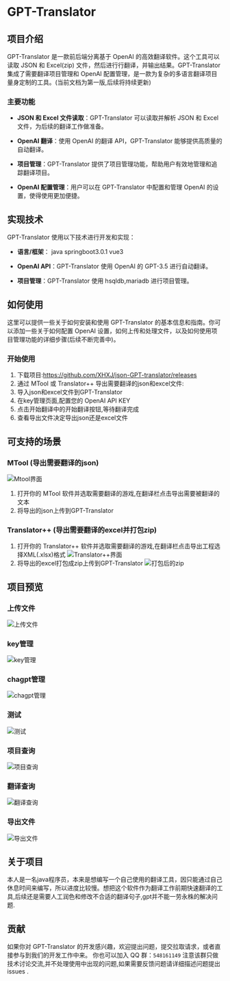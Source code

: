 # GPT-Translator

## 项目介绍

GPT-Translator 是一款前后端分离基于 OpenAI 的高效翻译软件。这个工具可以读取 JSON 和 Excel(zip) 文件，然后进行行翻译，并输出结果。GPT-Translator 集成了需要翻译项目管理和 OpenAI 配置管理，是一款为复杂的多语言翻译项目量身定制的工具。(当前文档为第一版,后续将持续更新)

### 主要功能

- **JSON 和 Excel 文件读取**：GPT-Translator 可以读取并解析 JSON 和 Excel 文件，为后续的翻译工作做准备。

- **OpenAI 翻译**：使用 OpenAI 的翻译 API，GPT-Translator 能够提供高质量的自动翻译。

- **项目管理**：GPT-Translator 提供了项目管理功能，帮助用户有效地管理和追踪翻译项目。

- **OpenAI 配置管理**：用户可以在 GPT-Translator 中配置和管理 OpenAI 的设置，使得使用更加便捷。

## 实现技术

GPT-Translator 使用以下技术进行开发和实现：

- **语言/框架**： java springboot3.0.1 vue3

- **OpenAI API**：GPT-Translator 使用 OpenAI 的 GPT-3.5 进行自动翻译。

- **项目管理**：GPT-Translator 使用 hsqldb,mariadb 进行项目管理。

## 如何使用

这里可以提供一些关于如何安装和使用 GPT-Translator 的基本信息和指南。你可以添加一些关于如何配置 OpenAI 设置，如何上传和处理文件，以及如何使用项目管理功能的详细步骤(后续不断完善中)。

### 开始使用
1. 下载项目:https://github.com/XHXJ/json-GPT-translator/releases
2. 通过 MTool 或 Translator++ 导出需要翻译的json和excel文件: 
3. 导入json和excel文件到GPT-Translator
4. 在key管理页面,配置您的 OpenAI API KEY
5. 点击开始翻译中的开始翻译按钮,等待翻译完成
6. 查看导出文件决定导出json还是excel文件

## 可支持的场景
### MTool (导出需要翻译的json)
![Mtool界面](assets/4573091286107478.png)

1. 打开你的 MTool 软件并选取需要翻译的游戏,在翻译栏点击导出需要被翻译的文本
2. 将导出的json上传到GPT-Translator

### Translator++ (导出需要翻译的excel并打包zip)
1. 打开你的 Translator++ 软件并选取需要翻译的游戏,在翻译栏点击导出工程选择XML(.xlsx)格式
![Translator++界面](assets/Snipaste_2023-05-22_10-31-37.png)
2. 将导出的excel打包成zip上传到GPT-Translator
![打包后的zip](assets/Snipaste_2023-05-22_10-35-57.png)

## 项目预览
### 上传文件
![上传文件](assets/Snipaste_2023-05-22_10-19-13.png)
### key管理
![key管理](assets/Snipaste_2023-05-22_10-16-35.png)
### chagpt管理
![chagpt管理](assets/Snipaste_2023-05-22_10-17-01.png)
### 测试
![测试](assets/Snipaste_2023-05-22_10-18-39.png)
### 项目查询
![项目查询](assets/Snipaste_2023-05-22_10-20-57.png)
### 翻译查询
![翻译查询](assets/Snipaste_2023-05-22_10-21-33.png)
### 导出文件
![导出文件](assets/Snipaste_2023-05-22_10-21-53.png)

## 关于项目
本人是一名java程序员，本来是想编写一个自己使用的翻译工具，因只能通过自己休息时间来编写，所以进度比较慢。想把这个软件作为翻译工作前期快速翻译的工具,后续还是需要人工润色和修改不合适的翻译句子,gpt并不能一劳永株的解决问题.

## 贡献

如果你对 GPT-Translator 的开发感兴趣，欢迎提出问题，提交拉取请求，或者直接参与到我们的开发工作中来。 你也可以加入 QQ 群：`548161149` 注意该群只做技术讨论交流,并不处理使用中出现的问题,如果需要反馈问题请详细描述问题提出 issues .
